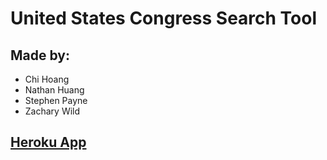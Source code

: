 # United States Congress Search Tool

## Made by:

- Chi Hoang
- Nathan Huang
- Stephen Payne
- Zachary Wild

## [Heroku App](https://inst377group18projectapp.herokuapp.com/)